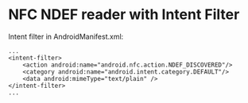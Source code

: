 # NFC NDEF reader with Intent Filter


Intent filter in AndroidManifest.xml:
```plaintext
...
<intent-filter>
    <action android:name="android.nfc.action.NDEF_DISCOVERED"/>
    <category android:name="android.intent.category.DEFAULT"/>
    <data android:mimeType="text/plain" />
</intent-filter>
...
```
